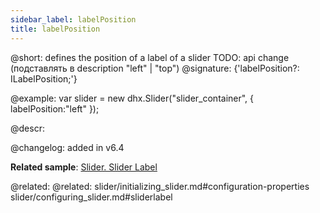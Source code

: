 ```yaml
---
sidebar_label: labelPosition
title: labelPosition
---          
```


@short: defines the position of a label of a slider
TODO: api change (подставлять в description "left" | "top")
@signature: {'labelPosition?: ILabelPosition;'}

@example: 
var slider = new dhx.Slider("slider_container", { 
   labelPosition:"left" 
});



@descr: 


@changelog: added in v6.4

**Related sample**: [Slider. Slider Label](https://snippet.dhtmlx.com/4o7yttam)

@related: 
@related: slider/initializing_slider.md#configuration-properties
slider/configuring_slider.md#sliderlabel
